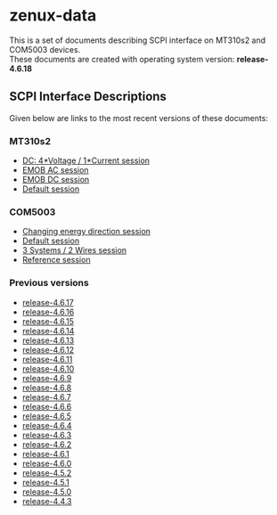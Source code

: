 
zenux-data
==========


This is a set of documents describing SCPI interface on MT310s2 and COM5003 devices.  
These documents are created with operating system version: **release-4.6.18**
## SCPI Interface Descriptions


Given below are links to the most recent versions of these documents:
### MT310s2
  
- [DC: 4\*Voltage / 1\*Current session](https://ZeraGmbH.github.io/zenux-data/scpi-documentation/mt310s2-dc-session.html)  
- [EMOB AC session](https://ZeraGmbH.github.io/zenux-data/scpi-documentation/mt310s2-emob-session-ac.html)  
- [EMOB DC session](https://ZeraGmbH.github.io/zenux-data/scpi-documentation/mt310s2-emob-session-dc.html)  
- [Default session](https://ZeraGmbH.github.io/zenux-data/scpi-documentation/mt310s2-meas-session.html)  

### COM5003
  
- [Changing energy direction session](https://ZeraGmbH.github.io/zenux-data/scpi-documentation/com5003-ced-session.html)  
- [Default session](https://ZeraGmbH.github.io/zenux-data/scpi-documentation/com5003-meas-session.html)  
- [3 Systems / 2 Wires session](https://ZeraGmbH.github.io/zenux-data/scpi-documentation/com5003-perphase-session.html)  
- [Reference session](https://ZeraGmbH.github.io/zenux-data/scpi-documentation/com5003-ref-session.html)  

### Previous versions
  
- [release-4.6.17](https://zeragmbh.github.io/zenux-data/scpi-documentation/archive/release-4.6.17.tar.xz)  
- [release-4.6.16](https://zeragmbh.github.io/zenux-data/scpi-documentation/archive/release-4.6.16.tar.xz)  
- [release-4.6.15](https://zeragmbh.github.io/zenux-data/scpi-documentation/archive/release-4.6.15.tar.xz)  
- [release-4.6.14](https://zeragmbh.github.io/zenux-data/scpi-documentation/archive/release-4.6.14.tar.xz)  
- [release-4.6.13](https://zeragmbh.github.io/zenux-data/scpi-documentation/archive/release-4.6.13.tar.xz)  
- [release-4.6.12](https://zeragmbh.github.io/zenux-data/scpi-documentation/archive/release-4.6.12.tar.xz)  
- [release-4.6.11](https://zeragmbh.github.io/zenux-data/scpi-documentation/archive/release-4.6.11.tar.xz)  
- [release-4.6.10](https://zeragmbh.github.io/zenux-data/scpi-documentation/archive/release-4.6.10.tar.xz)  
- [release-4.6.9](https://zeragmbh.github.io/zenux-data/scpi-documentation/archive/release-4.6.9.tar.xz)  
- [release-4.6.8](https://zeragmbh.github.io/zenux-data/scpi-documentation/archive/release-4.6.8.tar.xz)  
- [release-4.6.7](https://zeragmbh.github.io/zenux-data/scpi-documentation/archive/release-4.6.7.tar.xz)  
- [release-4.6.6](https://zeragmbh.github.io/zenux-data/scpi-documentation/archive/release-4.6.6.tar.xz)  
- [release-4.6.5](https://zeragmbh.github.io/zenux-data/scpi-documentation/archive/release-4.6.5.tar.xz)  
- [release-4.6.4](https://zeragmbh.github.io/zenux-data/scpi-documentation/archive/release-4.6.4.tar.xz)  
- [release-4.6.3](https://zeragmbh.github.io/zenux-data/scpi-documentation/archive/release-4.6.3.tar.xz)  
- [release-4.6.2](https://zeragmbh.github.io/zenux-data/scpi-documentation/archive/release-4.6.2.tar.xz)  
- [release-4.6.1](https://zeragmbh.github.io/zenux-data/scpi-documentation/archive/release-4.6.1.tar.xz)  
- [release-4.6.0](https://zeragmbh.github.io/zenux-data/scpi-documentation/archive/release-4.6.0.tar.xz)  
- [release-4.5.2](https://zeragmbh.github.io/zenux-data/scpi-documentation/archive/release-4.5.2.tar.xz)  
- [release-4.5.1](https://zeragmbh.github.io/zenux-data/scpi-documentation/archive/release-4.5.1.tar.xz)  
- [release-4.5.0](https://zeragmbh.github.io/zenux-data/scpi-documentation/archive/release-4.5.0.tar.xz)  
- [release-4.4.3](https://zeragmbh.github.io/zenux-data/scpi-documentation/archive/release-4.4.3.tar.xz)  
